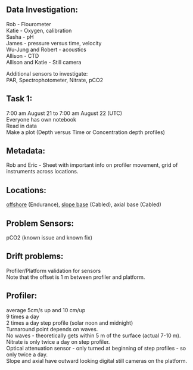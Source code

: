 
## Data Investigation:  
Rob - Flourometer  
Katie - Oxygen, calibration  
Sasha - pH  
James - pressure versus time, velocity  
Wu-Jung and Robert - acoustics   
Allison - CTD   
Allison and Katie - Still camera   

Additional sensors to investigate:  
PAR, Spectrophotometer, Nitrate, pCO2  

## Task 1: 
7:00 am August 21 to 7:00 am August 22 (UTC)  
Everyone has own notebook  
Read in data  
Make a plot (Depth versus Time or Concentration depth profiles)  

## Metadata:  
Rob and Eric - Sheet with important info on profiler movement, grid of instruments across locations.  

## Locations:  
[offshore](http://ooi.visualocean.net/sites/view/RS01SBPS) (Endurance), [slope base](http://ooi.visualocean.net/sites/view/RS01SBPS) (Cabled), axial base (Cabled)  

## Problem Sensors:    
pCO2 (known issue and known fix) 

## Drift problems:  
Profiler/Platform validation for sensors   
Note that the offset is 1 m between profiler and platform.  

## Profiler:   
average 5cm/s up and 10 cm/up  
9 times a day  
2 times a day step profile (solar noon and midnight)  
Turnaround point depends on waves.  
No waves - theoretically gets within 5 m of the surface (actual 7-10 m).  
Nitrate is only twice a day on step profiler.  
Optical attenuation sensor - only turned at beginning of step profiles - so only twice a day.   
Slope and axial have outward looking digital still cameras on the platform.  







 
